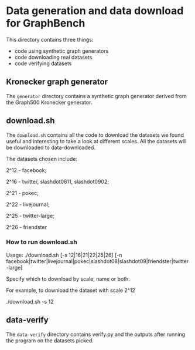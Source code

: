 # Data generation and data download for GraphBench

This directory contains three things:
* code using synthetic graph generators
* code downloading real datasets
* code verifying datasets


## Kronecker graph generator
The ```generator``` directory contains a synthetic graph generator derived from the Graph500 Kronecker generator.

## download.sh
The ```download.sh``` contains all the code to download the datasets we found useful and interesting to take a look at different scales. All the datasets will be downloaded to data-downloaded.

The datasets chosen include:

2^12 - facebook; 

2^16 - twitter, slashdot0811, slashdot0902;

2^21 - pokec;

2^22 - livejournal;

2^25 - twitter-large;

2^26 - friendster

### How to run download.sh
Usage: ./download.sh [-s 12|16|21|22|25|26] [-n facebook|twitter|livejournal|pokec|slashdot08|slashdot09|friendster|twitter-large]

Specify which to download by scale, name or both.

For example, to download the dataset with scale 2^12

./download.sh -s 12


## data-verify
The ```data-verify``` directory contains verify.py and the outputs after running the program on the datasets picked.
